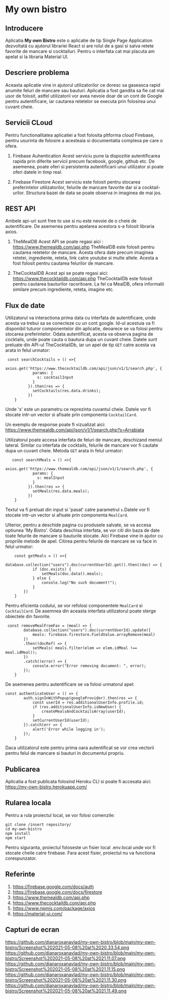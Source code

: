 # My own bistro

## Introducere
Aplicatia **My own Bistro** este o aplicatie de tip Single Page Application dezvoltată cu ajutorul librariei React si are rolul de a gasi si salva retete favorite de mancare si cocktailuri. Pentru o interfata cat mai placuta am apelat si la libraria Material UI.

## Descriere problema
Aceasta aplicatie vine in ajutorul utilizatorilor ce doresc sa gaseasca rapid anumite feluri de mancare sau bauturi. Aplicatia a fost gandita sa fie cat mai usor de folosit, astfel utilizatorii vor avea nevoie doar de un cont de Google pentru autentificare, iar cautarea retetelor se executa prin folosirea unui cuvant cheie. 

## Servicii CLoud
Pentru functionalitatea aplicatiei a fost folosita pltforma cloud Firebase, pentru usurinta de folosire a acesteaia si documentatia complexa pe care o ofera.

1. Firebase Auhentication
Acest serviciu pune la dispozitie autentificarea rapida prin diferite servicii precum facebook, google, github etc. De asemenea, poate oferi si persistenta autentificarii unui utilizator si poate oferi datele in timp real.

2. Firebase Firestore 
Acest serviciu este folosit pentru stocarea preferintelor utilizatorilor, felurile de mancare favorite dar si a cocktail-urilor. Structura bazei de data se poate observa in imaginea de mai jos.

## REST API

Ambele api-uri sunt free to use si nu este nevoie de o cheie de autentificare. De asemenea pentru apelarea acestora s-a folosit libraria axios. 

1. TheMealDB
Acest API se poate regasi aici : https://www.themealdb.com/api.php
TheMealDB este folosit pentru cautarea retetelor de mancare. Acesta ofera date precum imaginea retetei, ingrediente, reteta, link catre youtube si multe altele. Acesta a fost folosit pentru cautarea felurilor de mancare.

2. TheCocktailDB
Acest api se poate regasi aici: https://www.thecocktaildb.com/api.php
TheCocktailDb este folosit pentru cautarea bauturilor racoritoare. La fel ca MealDB, ofera informatii similare precum ingrediente, reteta, imagine etc.

## Flux de date
Utilizatorul va interactiona prima data cu interfata de autentificare, unde acesta va trebui sa se conecteze cu un cont google. Id-ul acestuia va fi disponibil tuturor componentelor din aplicatie, deoarece se va folosi pentru stocarea preferintelor. Odata autentificat, acesta va observa pagina de cocktails, unde poate cauta o bautura dupa un cuvant cheie. 
Datele sunt preluate din API-ul TheCocktailDb, iar un apel de tip `GET` catre acesta va arata in felul urmator: 
```
 const searchCocktails = () =>{
        axios.get('https://www.thecocktaildb.com/api/json/v1/1/search.php', {
            params: {
              s: cocktailInput
            } 
          }).then(res => {
            setCocktails(res.data.drinks);
          })
    }
```
Unde 's' este un parametru ce reprezinta cuvantul cheie. Datele vor fi stocate intr-un vector si afisate prin componenta `CocktailCard`.

Un exemplu de response poate fi vizualizat aici: https://www.themealdb.com/api/json/v1/1/search.php?s=Arrabiata

Utilizatorul poate accesa interfata de feluri de mancare, deschizand meniul lateral. Similar cu interfata de cocktails, felurile de mancare vor fi cautate dupa un cuvant cheie. Metoda `GET` arata in felul urmator: 
```
   const searchMeals = () =>{
        axios.get('https://www.themealdb.com/api/json/v1/1/search.php', {
            params: {
              s: mealInput
            } 
          }).then(res => {
            setMeals(res.data.meals);
          })
    }
```
Textul va fi preluat din input si 'pasat' catre parametrul `s`.Datele vor fi stocate intr-un vector si afisate prin componenta `MealCard`.

Ulterior, pentru a deschide pagina cu produsele salvate, se va accesa optiunea 'My Bistro'. Odata deschisa interfata, se vor citi din baza de date toate felurile de mancare si bauturile stocate. Aici Firebase vine in ajutor cu propriile metode de apel. Citirea pentru felurile de mancare se va face in felul urmator: 
```
    const getMeals = () =>{
        database.collection("users").doc(currentUserId).get().then((doc) => {
            if (doc.exists) {
                setMeals(doc.data().meals);
            } else {
                console.log("No such document!");
            }
        })
    }
```
Pentru eficienta codului, se vor refolosi componentele `MealCard` si `CocktailCard`. De asemnea din aceasta interfata utilizatorul poate sterge obiectele din favorite. 
```
 const removeMealFromFav = (meal) => {
        database.collection("users").doc(currentUserId).update({
            meals: firebase.firestore.FieldValue.arrayRemove(meal)
        })
        .then((docRef) => {  
            setMeals( meals.filter(elem => elem.idMeal !== meal.idMeal));
        })
        .catch((error) => {
            console.error("Error removing document: ", error);
        });
    }
```
De asemenea pentru autentificare se va folosi urmatorul apel:
```
const authenticateUser = () => {
        auth.signInWithPopup(googleProvider).then(res => {
            const userId = res.additionalUserInfo.profile.id;
            if (res.additionalUserInfo.isNewUser) {
                createMealsAndCocktailsArray(userId);
            }
            setCurrentUserId(userId);
        }).catch(err => {
            alert('Error while logging in');
        });
    }
```
Daca utilizatorul este pentru prima oara autentificat se vor crea vectorii pentru felul de mancare si bauturi in documentul propriu.

## Publicarea
Aplicatia a fost publicata folosind Heroku CLI si poate fi accesata aici: https://my-own-bistro.herokuapp.com/

## Rularea locala
Pentru a rula proiectul local, se vor folosi comenzile:
```
git clone /insert repository/
cd my-own-bistro
npm install
npm start
```
Pentru siguranta, proiectul foloseste un fisier local .env.local unde vor fi stocate cheile catre firebase. Fara acest fisier, proiectul nu va functiona corespunzator.

## Referinte
1. https://firebase.google.com/docs/auth
2. https://firebase.google.com/docs/firestore
3. https://www.themealdb.com/api.php
4. https://www.thecocktaildb.com/api.php
5. https://www.npmjs.com/package/axios
6. https://material-ui.com/

## Capturi de ecran
https://github.com/dianaroxanavlad/my-own-bistro/blob/main/my-own-bistro/Screenshot%202021-05-08%20at%2020.33.54.png
https://github.com/dianaroxanavlad/my-own-bistro/blob/main/my-own-bistro/Screenshot%202021-05-08%20at%2021.11.07.png
https://github.com/dianaroxanavlad/my-own-bistro/blob/main/my-own-bistro/Screenshot%202021-05-08%20at%2021.11.15.png
https://github.com/dianaroxanavlad/my-own-bistro/blob/main/my-own-bistro/Screenshot%202021-05-08%20at%2021.11.30.png
https://github.com/dianaroxanavlad/my-own-bistro/blob/main/my-own-bistro/Screenshot%202021-05-08%20at%2021.11.49.png
